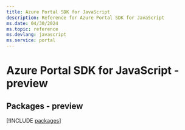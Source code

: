 ```yaml
---
title: Azure Portal SDK for JavaScript
description: Reference for Azure Portal SDK for JavaScript
ms.date: 04/30/2024
ms.topic: reference
ms.devlang: javascript
ms.service: portal
---
```

# Azure Portal SDK for JavaScript - preview
## Packages - preview
[!INCLUDE [packages](portal-index.md)]